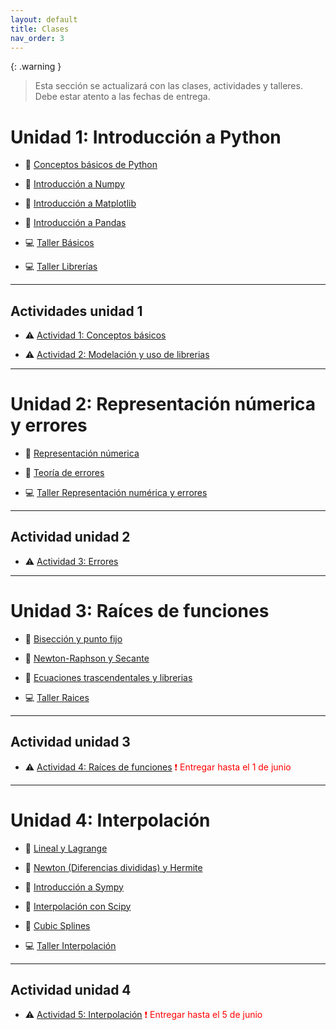 ```yaml
---
layout: default
title: Clases
nav_order: 3
---
```


{: .warning }
> Esta sección se actualizará con las clases, actividades y talleres. Debe estar atento a las fechas de entrega.

# Unidad 1: Introducción a Python

* 📓 [Conceptos básicos de Python](https://nbviewer.org/github/jmmarinr/ComputationalMethods/blob/master/Basics/B%C3%A1sicos.ipynb) 

* 📓 [Introducción a Numpy](https://nbviewer.org/github/jmmarinr/ComputationalMethods/blob/master/Librerias/Introduccion_a_NumPy.ipynb)

* 📓 [Introducción a Matplotlib](https://nbviewer.org/github/jmmarinr/ComputationalMethods/blob/master/Librerias/Introudccion_Matplotlib.ipynb)

* 📓 [Introducción a Pandas](https://nbviewer.org/github/jmmarinr/ComputationalMethods/blob/master/Librerias/Introduccion_a_Pandas.ipynb)

* 💻 [Taller Básicos](https://nbviewer.org/github/jmmarinr/ComputationalMethods/blob/master/Basics/Taller_basicos.ipynb)

* 💻 [Taller Librerías](https://nbviewer.org/github/jmmarinr/ComputationalMethods/blob/master/Librerias/Taller_librerias.ipynb)

---
## Actividades unidad 1

* ⚠️ [Actividad 1: Conceptos básicos](https://nbviewer.org/github/jmmarinr/ComputationalMethods/blob/master/Basics/Actividad_PythonB%C3%A1sico.ipynb)

* ⚠️ [Actividad 2: Modelación y uso de librerias](https://nbviewer.org/github/jmmarinr/ComputationalMethods/blob/master/Librerias/Actividad02_Librerias.ipynb)


---

# Unidad 2: Representación númerica y errores

* 📓 [Representación númerica](https://nbviewer.org/github/jmmarinr/ComputationalMethods/blob/master/Numeros_Errores/Representaci%C3%B3n_n%C3%BAmerica.ipynb)

* 📓 [Teoría de errores](https://nbviewer.org/github/jmmarinr/ComputationalMethods/blob/master/Numeros_Errores/Teoria_de_errores.ipynb)

* 💻 [Taller Representación numérica y errores](https://nbviewer.org/github/jmmarinr/ComputationalMethods/blob/master/Numeros_Errores/Taller_rep_numerica_errores.ipynb)

---
## Actividad unidad 2

* ⚠️ [Actividad 3: Errores](https://nbviewer.org/github/jmmarinr/ComputationalMethods/blob/master/Numeros_Errores/Actividad03_Convergencia_Truncamiento.ipynb)

---

# Unidad 3: Raíces de funciones

* 📓 [Bisección y punto fijo](https://nbviewer.org/github/jmmarinr/ComputationalMethods/blob/master/Raices/Raices_Biseccion_PuntoFijo.ipynb)

* 📓 [Newton-Raphson y Secante](https://nbviewer.org/github/jmmarinr/ComputationalMethods/blob/master/Raices/Newton_Raphson_Secante.ipynb)

* 📓 [Ecuaciones trascendentales y librerias](https://nbviewer.org/github/jmmarinr/ComputationalMethods/blob/master/Raices/Trascendentales_Librerias.ipynb)

* 💻 [Taller Raices](https://nbviewer.org/github/jmmarinr/ComputationalMethods/blob/master/Raices/Taller_raices.ipynb)

---

## Actividad unidad 3
* ⚠️ [Actividad 4: Raíces de funciones](https://nbviewer.org/github/jmmarinr/ComputationalMethods/blob/master/Raices/Actividad04_Raices.ipynb) <span style="color: red;">
❗ Entregar hasta el 1 de junio
</span>

---

# Unidad 4: Interpolación

* 📓 [Lineal y Lagrange](https://nbviewer.org/github/jmmarinr/ComputationalMethods/blob/master/Interpolacion/Lineal_Lagrange.ipynb)

* 📓 [Newton (Diferencias divididas) y Hermite](https://github.com/jmmarinr/ComputationalMethods/blob/master/Interpolacion/Newton_Hermite.ipynb)

* 📓 [Introducción a Sympy](https://nbviewer.org/github/jmmarinr/ComputationalMethods/blob/master/Librerias/Introduccion_Sympy.ipynb)

* 📓 [Interpolación con Scipy](https://github.com/jmmarinr/ComputationalMethods/blob/master/Interpolacion/Interpolacion_SciPy.ipynb)

* 📓 [Cubic Splines](https://github.com/jmmarinr/ComputationalMethods/blob/master/Interpolacion/Interpolacion_CubicSplines.ipynb)

* 💻 [Taller Interpolación](https://nbviewer.org/github/jmmarinr/ComputationalMethods/blob/master/Interpolacion/Taller_interpolaci%C3%B3n.ipynb)

---

## Actividad unidad 4
* ⚠️ [Actividad 5: Interpolación](https://github.com/jmmarinr/ComputationalMethods/blob/master/Interpolacion/Actividad05_Interpolacion.ipynb) <span style="color: red;">
❗ Entregar hasta el 5 de junio
</span>